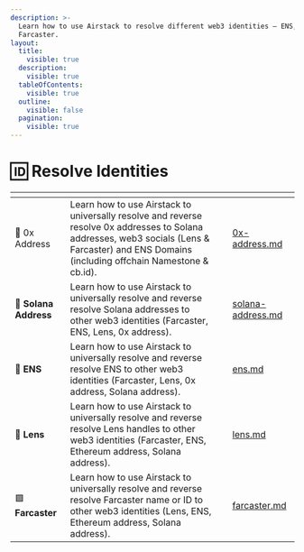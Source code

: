 ```yaml
---
description: >-
  Learn how to use Airstack to resolve different web3 identities – ENS, Lens,
  Farcaster.
layout:
  title:
    visible: true
  description:
    visible: true
  tableOfContents:
    visible: true
  outline:
    visible: false
  pagination:
    visible: true
---
```


# 🆔 Resolve Identities

<table data-view="cards"><thead><tr><th></th><th></th><th></th><th data-hidden data-card-target data-type="content-ref"></th></tr></thead><tbody><tr><td><span data-gb-custom-inline data-tag="emoji" data-code="1f511">🔑</span> 0x Address</td><td>Learn how to use Airstack to universally resolve and reverse resolve 0x addresses to Solana addresses, web3 socials (Lens &#x26; Farcaster) and ENS Domains (including offchain Namestone &#x26; cb.id).</td><td></td><td><a href="0x-address.md">0x-address.md</a></td></tr><tr><td><span data-gb-custom-inline data-tag="emoji" data-code="1f305">🌅</span> <strong>Solana Address</strong></td><td>Learn how to use Airstack to universally resolve and reverse resolve Solana addresses to other web3 identities (Farcaster, ENS, Lens, 0x address).</td><td></td><td><a href="solana-address.md">solana-address.md</a></td></tr><tr><td><span data-gb-custom-inline data-tag="emoji" data-code="1f537">🔷</span> <strong>ENS</strong></td><td>Learn how to use Airstack to universally resolve and reverse resolve ENS to other web3 identities (Farcaster, Lens, 0x address, Solana address).</td><td></td><td><a href="ens.md">ens.md</a></td></tr><tr><td><span data-gb-custom-inline data-tag="emoji" data-code="1f33f">🌿</span> <strong>Lens</strong></td><td>Learn how to use Airstack to universally resolve and reverse resolve Lens handles to other web3 identities (Farcaster, ENS, Ethereum address, Solana address).</td><td></td><td><a href="lens.md">lens.md</a></td></tr><tr><td><span data-gb-custom-inline data-tag="emoji" data-code="1f7ea">🟪</span> <strong>Farcaster</strong></td><td>Learn how to use Airstack to universally resolve and reverse resolve Farcaster name or ID to other web3 identities (Lens, ENS, Ethereum address, Solana address).</td><td></td><td><a href="farcaster.md">farcaster.md</a></td></tr></tbody></table>

